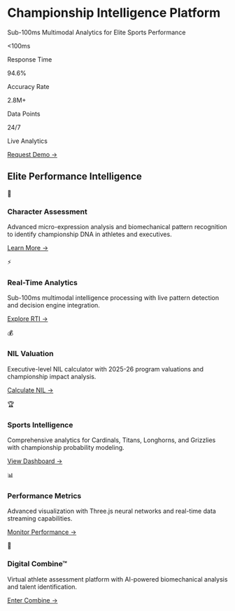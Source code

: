 # Championship Intelligence Platform

Sub-100ms Multimodal Analytics for Elite Sports Performance

<100ms

Response Time

94.6%

Accuracy Rate

2.8M+

Data Points

24/7

Live Analytics

[Request Demo →](https://blaze-intelligence.netlify.app/demo)

## Elite Performance Intelligence

🧠

### Character Assessment

Advanced micro-expression analysis and biomechanical pattern recognition to identify championship DNA in athletes and executives.


[Learn More →](https://blaze-intelligence.netlify.app/character-assessment)

⚡

### Real-Time Analytics

Sub-100ms multimodal intelligence processing with live pattern detection and decision engine integration.


[Explore RTI →](https://blaze-intelligence.netlify.app/realtime-multimodal-dashboard)

💰

### NIL Valuation

Executive-level NIL calculator with 2025-26 program valuations and championship impact analysis.


[Calculate NIL →](https://blaze-intelligence.netlify.app/nil-calculator-advanced)

🏆

### Sports Intelligence

Comprehensive analytics for Cardinals, Titans, Longhorns, and Grizzlies with championship probability modeling.


[View Dashboard →](https://blaze-intelligence.netlify.app/sports-intelligence-dashboard)

📊

### Performance Metrics

Advanced visualization with Three.js neural networks and real-time data streaming capabilities.


[Monitor Performance →](https://blaze-intelligence.netlify.app/performance-monitor)

🎯

### Digital Combine™

Virtual athlete assessment platform with AI-powered biomechanical analysis and talent identification.


[Enter Combine →](https://blaze-intelligence.netlify.app/digital-combine)